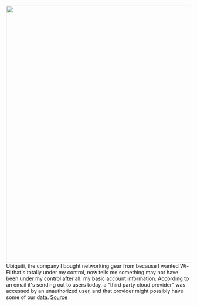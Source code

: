 <img src='https://cdn.vox-cdn.com/thumbor/xrd7cqvvjzTW1-iHGabVH-WZdwA=/0x0:2040x1360/1200x800/filters:focal(857x517:1183x843)/cdn.vox-cdn.com/uploads/chorus_image/image/68653362/acastro_170629_1777_0008.0.jpg' width='700px' /><br/>
Ubiquiti, the company I bought networking gear from because I wanted Wi-Fi that's totally under my control, now tells me something may not have been under my control after all: my basic account information. According to an email it's sending out to users today, a “third party cloud provider” was accessed by an unauthorized user, and that provider might possibly have some of our data.
<a href='https://www.theverge.com/2021/1/11/22226061/ubiquiti-data-breach-email-third-party-unathorized-access'> Source <a/>